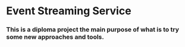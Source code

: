 # Event Streaming Service

### This is a diploma project the main purpose of what is to try some new approaches and tools.
